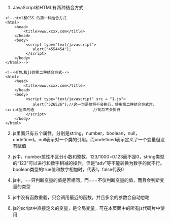 1)	JavaScript和HTML有两种结合方式

```shell
<!--html和CSS 的第一种结合方式
<html>
	<head>
		<title>www.xxxx.com</title>
	</head>
	<body>
		 <script type="text/javascript">
			alert("4554454");
		 </script>
	</body>
</html>-->

<!--HTML和js的第二种结合方式-->
<html>
	<head>
		<title>www.xxxx.com</title>
	</head>
	<body>
		 <script type="text/javascript" src = "1.js">
			alert("526526");//这一句语句将不会执行，使用第二种结合方式时，script里面的语							//句将不会执行
		 </script>
	</body>
</html>
```

2)	js里面只有五个属性，分别是string，number，boolean，null，undefined。null表示对一个类的引用。而undefined表示定义了一个变量但没有赋值

3)	js中，number属性不区分小数和整数，123/1000=0.123而不是0，string类型的“123”可以进行和数字相减的操作，但是“adv”等不能转换为数字的就不行。boolean类型的true值和数字相加时，代表1，false代表0

4)	js中，==只判断变量的值是否相同，而===不仅判断变量的值，而且会判断变量的类型

5)	js中没有函数重载，只会调用最近的函数。并且多余的参数会自动忽略

6)	js的script中直接定义的变量，是全局变量。可在本页面中的所有js代码片中使用


